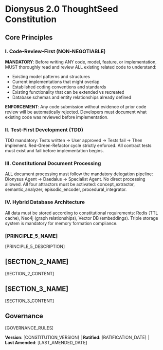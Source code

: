 # Dionysus 2.0 ThoughtSeed Constitution

## Core Principles

### I. Code-Review-First (NON-NEGOTIABLE)
**MANDATORY**: Before writing ANY code, model, feature, or implementation, MUST thoroughly read and review ALL existing related code to understand:
- Existing model patterns and structures
- Current implementations that might overlap
- Established coding conventions and standards
- Existing functionality that can be extended vs recreated
- Database schemas and entity relationships already defined

**ENFORCEMENT**: Any code submission without evidence of prior code review will be automatically rejected. Developers must document what existing code was reviewed before implementation.

### II. Test-First Development (TDD)
TDD mandatory: Tests written → User approved → Tests fail → Then implement. Red-Green-Refactor cycle strictly enforced. All contract tests must exist and fail before implementation begins.

### III. Constitutional Document Processing
ALL document processing must follow the mandatory delegation pipeline: Dionysus Agent → Daedalus → Specialist Agent. No direct processing allowed. All four attractors must be activated: concept_extractor, semantic_analyzer, episodic_encoder, procedural_integrator.

### IV. Hybrid Database Architecture
All data must be stored according to constitutional requirements: Redis (TTL cache), Neo4j (graph relationships), Vector DB (embeddings). Triple storage system is mandatory for memory formation compliance.

### [PRINCIPLE_5_NAME]
<!-- Example: V. Observability, VI. Versioning & Breaking Changes, VII. Simplicity -->
[PRINCIPLE_5_DESCRIPTION]
<!-- Example: Text I/O ensures debuggability; Structured logging required; Or: MAJOR.MINOR.BUILD format; Or: Start simple, YAGNI principles -->

## [SECTION_2_NAME]
<!-- Example: Additional Constraints, Security Requirements, Performance Standards, etc. -->

[SECTION_2_CONTENT]
<!-- Example: Technology stack requirements, compliance standards, deployment policies, etc. -->

## [SECTION_3_NAME]
<!-- Example: Development Workflow, Review Process, Quality Gates, etc. -->

[SECTION_3_CONTENT]
<!-- Example: Code review requirements, testing gates, deployment approval process, etc. -->

## Governance
<!-- Example: Constitution supersedes all other practices; Amendments require documentation, approval, migration plan -->

[GOVERNANCE_RULES]
<!-- Example: All PRs/reviews must verify compliance; Complexity must be justified; Use [GUIDANCE_FILE] for runtime development guidance -->

**Version**: [CONSTITUTION_VERSION] | **Ratified**: [RATIFICATION_DATE] | **Last Amended**: [LAST_AMENDED_DATE]
<!-- Example: Version: 2.1.1 | Ratified: 2025-06-13 | Last Amended: 2025-07-16 -->